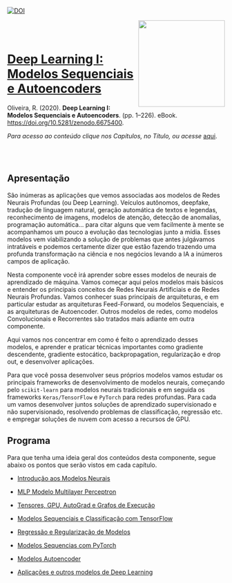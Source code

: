 [![DOI](https://zenodo.org/badge/DOI/10.5281/zenodo.6675400.svg)](https://doi.org/10.5281/zenodo.6675400)

<a href="url"><img src="http://meusite.mackenzie.br/rogerio/mackenzie_logo/UPM.2_horizontal_vermelho.jpg" align="right" width="200" ></a>

<br>

<br>

# [Deep Learning I: Modelos Sequenciais e Autoencoders](https://github.com/Rogerio-mack/Deep-Learning-I)

Oliveira, R. (2020). **Deep Learning I: Modelos Sequenciais e Autoencoders**. (pp. 1–226). eBook. https://doi.org/10.5281/zenodo.6675400. 

*Para acesso ao conteúdo clique nos Capítulos, no Título, ou acesse* [aqui](https://github.com/Rogerio-mack/Deep-Learning-I).

<br> 

<br>

## Apresentação

São inúmeras as aplicações que vemos associadas aos modelos de Redes Neurais Profundas (ou Deep Learning). Veículos autônomos, deepfake, tradução de linguagem natural, geração automática de textos e legendas, reconhecimento de imagens, modelos de atenção, detecção de anomalias, programação automática... para citar alguns que vem facilmente à mente se acompanhamos um pouco a evolução das tecnologias junto a mídia. Esses modelos vem viabilizando a solução de problemas que antes julgávamos intratáveis e podemos certamente dizer que estão fazendo trazendo uma profunda transformação na ciência e nos negócios levando a IA a inúmeros campos de aplicação.

Nesta componente você irá aprender sobre esses modelos de neurais de aprendizado de máquina. Vamos começar aqui pelos modelos mais básicos e entender os principais conceitos de Redes Neurais Artificiais e de Redes Neurais Profundas. Vamos conhecer suas principais de arquiteturas, e em particular estudar as arquiteturas Feed-Forward, ou modelos Sequenciais, e as arquiteturas de Autoencoder. Outros modelos de redes, como modelos Convolucionais e Recorrentes são tratados mais adiante em outra componente.

Aqui vamos nos concentrar em como é feito o aprendizado desses modelos, e aprender e praticar técnicas importantes como gradiente descendente, gradiente estocático, backpropagation, regularização e drop out, e desenvolver aplicações.

Para que você possa desenvolver seus próprios modelos vamos estudar os principais frameworks de desenvolvimento de modelos neurais, começando pelo `scikit-learn` para modelos neurais tradicionais e em seguida os frameworks `Keras/TensorFlow` e `PyTorch` para redes profundas. Para cada um vamos desenvolver juntos soluções de aprendizado supervisionado e não supervisionado, resolvendo problemas de classificação, regressão etc. e empregar soluções de nuvem com acesso a recursos de GPU.

## Programa

Para que tenha uma ideia geral dos conteúdos desta componente, segue abaixo os pontos que serão vistos em cada capítulo.

* [Introdução aos Modelos Neurais](https://colab.research.google.com/github/Rogerio-mack/Deep-Learning-I/blob/main/T1.ipynb)

* [MLP Modelo Multilayer Perceptron](https://colab.research.google.com/github/Rogerio-mack/Deep-Learning-I/blob/main/T1.ipynb)

* [Tensores, GPU, AutoGrad e Grafos de Execução](https://colab.research.google.com/github/Rogerio-mack/Deep-Learning-I/blob/main/T1.ipynb)

* [Modelos Sequenciais e Classificação com TensorFlow](https://colab.research.google.com/github/Rogerio-mack/Deep-Learning-I/blob/main/T1.ipynb)

* [Regressão e Regularização de Modelos](https://colab.research.google.com/github/Rogerio-mack/Deep-Learning-I/blob/main/T1.ipynb)

* [Modelos Sequencias com PyTorch](https://colab.research.google.com/github/Rogerio-mack/Deep-Learning-I/blob/main/T1.ipynb)

* [Modelos Autoencoder](https://colab.research.google.com/github/Rogerio-mack/Deep-Learning-I/blob/main/T1.ipynb)

* [Aplicações e outros modelos de Deep Learning](https://colab.research.google.com/github/Rogerio-mack/Deep-Learning-I/blob/main/T1.ipynb)
